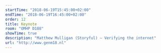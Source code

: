```yaml
---
startTime: "2018-06-19T15:45:00+02:00"
endTime: "2018-06-19T16:45:00+02:00"
order: 12
title: Keynote
room: "OMHP D108"
showTime: true
description: "Matthew Mulligan (Storyful) – Verifying the internet"
url: "http://www.genm18.nl"
---
```


